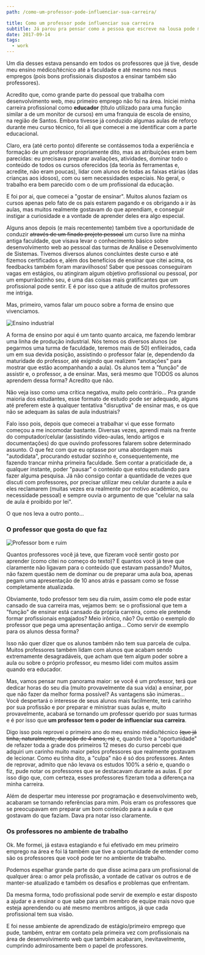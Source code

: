 ```yaml
---
path: /como-um-professor-pode-influenciar-sua-carreira/

title: Como um professor pode influenciar sua carreira
subtitle: Já parou pra pensar como a pessoa que escreve na lousa pode mudar sua vida?
date: 2017-09-14
tags:
  - work
---
```

Um dia desses estava pensando em todos os professores que já tive, desde meu ensino médico/técnico até a faculdade e até mesmo nos meus empregos (pois bons profissionais dispostos a ensinar também são professores).

Acredito que, como grande parte do pessoal que trabalha com desenvolvimento web, meu primeiro emprego não foi na área. Iniciei minha carreira profissional como **educador** (título utilizado para uma função similar a de um monitor de cursos) em uma franquia de escola de ensino, na região de Santos. Embora tivesse já conduzido algumas aulas de reforço durante meu curso técnico, foi ali que comecei a me identificar com a parte educacional.

Claro, era (até certo ponto) diferente se contássemos toda a experiência e formação de um professor propriamente dito, mas as atribuições eram bem parecidas: eu precisava preparar avaliações, atividades, dominar todo o conteúdo de todos os cursos oferecidos (da teoria às ferramentas e, acredite, não eram poucas), lidar com alunos de todas as faixas etárias (das crianças aos idosos), com ou sem necessidades especiais. No geral, o trabalho era bem parecido com o de um profissional da educação.

E foi por ai, que comecei a "gostar de ensinar". Muitos alunos faziam os cursos apenas pelo fato de os pais estarem pagando e os obrigando a ir às aulas, mas muitos realmente gostavam do que aprendiam, e conseguir instigar a curiosidade e a vontade de aprender deles era algo especial.

Alguns anos depois (e mais recentemente) também tive a oportunidade de conduzir <del>através de um finado projeto pessoal</del> um curso livre na minha antiga faculdade, que visava levar o conhecimento básico sobre desenvolvimento web ao pessoal das turmas de Análise e Desenvolvimento de Sistemas. Tivemos diversos alunos concluintes deste curso e até fizemos certificados e, além dos benefícios de ensinar que citei acima, os feedbacks também foram maravilhosos! Saber que pessoas conseguiram vagas em estágios, ou atingiram algum objetivo profissional ou pessoal, por um empurrãozinho seu, é uma das coisas mais gratificantes que um profissional pode sentir. E é por isso que a atitude de muitos professores me intriga.

Mas, primeiro, vamos falar um pouco sobre a forma de ensino que vivenciamos.

![Ensino industrial](/images/2017-09-14.como-um-professor-pode-influenciar-sua-carreira/ensino-industrial.jpg)

A forma de ensino por aqui é um tanto quanto arcaica, me fazendo lembrar uma linha de produção industrial.
Nós temos os diversos alunos (se pegarmos uma turma de faculdade, teremos mais de 50) enfileirados, cada um em sua devida posição, assistindo o professor falar (e, dependendo da maturidade do professor, até exigindo que realizem "anotações" para mostrar que estão acompanhando a aula). Os alunos tem a "função" de assistir e, o professor, a de ensinar. Mas, será mesmo que TODOS os alunos aprendem dessa forma? Acredito que não.

Não veja isso como uma crítica negativa, muito pelo contrário... Pra grande maioria dos estudantes, esse formato de estudo pode ser adequado, alguns até preferem este à qualquer tentativa  "disruptiva" de ensinar mas, e os que não se adequam às salas de aula industriais?

Falo isso pois, depois que comecei a trabalhar vi que esse formato começou a me incomodar bastante. Diversas vezes, aprendi mais na frente do computador/celular (assistindo vídeo-aulas, lendo artigos e documentações) do que ouvindo professores falarem sobre determinado assunto. O que fez com que eu optasse por uma abordagem mais "autodidata", procurando estudar sozinho e, consequentemente, me fazendo trancar minha primeira faculdade. Sem contar a praticidade de, a qualquer instante, poder "pausar" o conteúdo que estou estudando para fazer alguma pesquisa. Já não consigo contar a quantidade de vezes que discuti com professores, por precisar utilizar meu celular durante a aula e eles reclamarem (muitas vezes era realmente por motivo acadêmico, ou necessidade pessoal) e sempre ouvia o argumento de que "celular na sala de aula é proibido por lei".

O que nos leva a outro ponto...

### O professor que gosta do que faz

![Professor bom e ruim](/images/2017-09-14.como-um-professor-pode-influenciar-sua-carreira/bad-good-teacher.jpeg)

Quantos professores você já teve, que fizeram você sentir gosto por aprender (como citei no começo do texto)? E quantos você já teve que claramente não ligavam para o conteúdo que estavam passando? Muitos, não fazem questão nem de dominar ou de preparar uma aula boa, apenas pegam uma apresentação de 10 anos atrás e passam como se fosse completamente atualizada.

Obviamente, todo professor tem seu dia ruim, assim como ele pode estar cansado de sua carreira mas, vejamos bem: se o profissional que tem a "função" de ensinar está cansado da própria carreira, como ele pretende formar profissionais engajados? Meio irônico, não? Ou então o exemplo do professor que pega uma apresentação antiga... Como servir de exemplo para os alunos dessa forma?

Isso não quer dizer que os alunos também não tem sua parcela de culpa. Muitos professores também lidam com alunos que acabam sendo extremamente desagradáveis, que acham que tem algum poder sobre a aula ou sobre o próprio professor, eu mesmo lidei com muitos assim quando era educador.

Mas, vamos pensar num panorama maior: se você é um professor, terá que dedicar horas do seu dia (muito provavelmente da sua vida) a ensinar, por que não fazer da melhor forma possível? As vantagens são inúmeras... Você despertará o interesse de seus alunos mais facilmente, terá carinho por sua profissão e por preparar e ministrar suas aulas e, muito provavelmente, acabará se tornando um professor querido por suas turmas e é por isso que **um professor tem o poder de influenciar sua carreira**.

Digo isso pois reprovei o primeiro ano do meu ensino médio/técnico <del>(que já tinha, naturalmente, duração de 4 anos, rs)</del> e, quando tive a "oportunidade" de refazer toda a grade dos primeiros 12 meses do curso percebi que adquiri um carinho muito maior pelos professores que realmente gostavam de lecionar. Como eu tinha dito, a "culpa" não é só dos professores. Antes de reprovar, admito que não levava os estudos 100% a sério e, quando o fiz, pude notar os professores que se destacavam durante as aulas. E por isso digo que, com certeza, esses professores fizeram toda a diferença na minha carreira.

Além de despertar meu interesse por programação e desenvolvimento web, acabaram se tornando referências para mim. Pois eram os professores que se preocupavam em preparar um bom conteúdo para a aula e que gostavam do que faziam. Dava pra notar isso claramente.

### Os professores no ambiente de trabalho

Ok. Me formei, já estava estagiando e fui efetivado em meu primeiro emprego na área e foi lá também que tive a oportunidade de entender como são os professores que você pode ter no ambiente de trabalho.

Podemos espelhar grande parte do que disse acima para um profissional de qualquer área: o amor pela profissão, a vontade de cativar os outros e de manter-se atualizado e também os desafios e problemas que enfrentam.

Da mesma forma, todo profissional pode servir de exemplo e estar disposto a ajudar e a ensinar o que sabe para um membro de equipe mais novo que esteja aprendendo ou até mesmo membros antigos, já que cada profissional tem sua visão.

E foi nesse ambiente de aprendizado de estágio/primeiro emprego que pude, também, entrar em contato pela primeira vez com profissionais na área de desenvolvimento web que também acabaram, inevitavelmente, cumprindo admirosamente bem o papel de professores.
